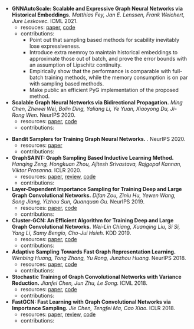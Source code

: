- **GNNAutoScale: Scalable and Expressive Graph Neural Networks via Historical Embeddings.** *Matthias Fey, Jan E. Lenssen, Frank Weichert, Jure Leskovec.* ICML 2021.
  - resouces: [paper](https://arxiv.org/pdf/2106.05609), [code](https://github.com/rusty1s/pyg_autoscale)
  - contributions:
    - Point out that sampling based methods for scability inevitably lose expressiveness.
    - Introduce extra memroy to maintain historical embeddings to approximate those out of batch, and prove the error bounds with an assumption of Lipschitz continuity.
    - Empirically show that the performance is comparable with full-batch training methods, while the memory consumption is on par with sampling based methods.
    - Make public an efficient PyG implementation of the proposed method.
- **Scalable Graph Neural Networks via Bidirectional Propagation.** *Ming Chen, Zhewei Wei, Bolin Ding, Yaliang Li, Ye Yuan, Xiaoyong Du, Ji-Rong Wen.* NeurIPS 2020.
  - resources: [paper](https://papers.nips.cc/paper/2020/file/a7789ef88d599b8df86bbee632b2994d-Paper.pdf), [code](https://github.com/chennnM/GBP)
  - contributions:
<!-- - **SIGN: Scalable Inception Graph Neural Networks.** *Fabrizio Frasca, Emanuele Rossi, Davide Eynard, Ben Chamberlain, Michael Bronstein, Federico Monti.* NeurIPS 2020.
  - resources: [paper](), [code](https://github.com/twitter-research/sign)
  - contributions: -->
- **Bandit Samplers for Training Graph Neural Networks.** *.* NeurIPS 2020.
  - resources: [paper](https://papers.nips.cc/paper/2020/file/4cea2358d3cc5f8cd32397ca9bc51b94-Paper.pdf)
  - contributions:
- **GraphSAINT: Graph Sampling Based Inductive Learning Method.** *Hanqing Zeng, Hongkuan Zhou, Ajitesh Srivastava, Rajgopal Kannan, Viktor Prasanna.* ICLR 2020.
  - resources: [paper](https://openreview.net/pdf?id=BJe8pkHFwS), [review](https://openreview.net/forum?id=BJe8pkHFwS), [code](https://github.com/GraphSAINT/GraphSAINT)
  - contributions:
- **Layer-Dependent Importance Sampling for Training Deep and Large Graph Convolutional Networks.** *Difan Zou, Ziniu Hu, Yewen Wang, Song Jiang, Yizhou Sun, Quanquan Gu.* NeurIPS 2019.
  - resources: [paper](https://papers.nips.cc/paper/9303-layer-dependent-importance-sampling-for-training-deep-and-large-graph-convolutional-networks.pdf), [code](https://github.com/acbull/LADIES)
  - contributions:
- **Cluster-GCN: An Efficient Algorithm for Training Deep and Large Graph Convolutional Networks.** *Wei-Lin Chiang, Xuanqing Liu, Si Si, Yang Li, Samy Bengio, Cho-Jui Hsieh.* KDD 2019.
  - resources: [paper](https://dl.acm.org/doi/pdf/10.1145/3292500.3330925), [code](https://github.com/benedekrozemberczki/ClusterGCN)
  - contributions:
- **Adaptive Sampling Towards Fast Graph Representation Learning.** *Wenbing Huang, Tong Zhang, Yu Rong, Junzhou Huang.* NeurIPS 2018.
  - resources: [paper](https://papers.nips.cc/paper/2018/file/01eee509ee2f68dc6014898c309e86bf-Paper.pdf), [code](https://github.com/huangwb/AS-GCN)
  - contributions:
- **Stochastic Training of Graph Convolutional Networks with Variance Reduction.** *Jianfei Chen, Jun Zhu, Le Song.* ICML 2018.
  - resources: [paper](http://proceedings.mlr.press/v80/chen18p/chen18p.pdf), [code](https://github.com/thu-ml/stochastic_gcn)
  - contributions:
- **FastGCN: Fast Learning with Graph Convolutional Networks via Importance Sampling.** *Jie Chen, Tengfei Ma, Cao Xiao.* ICLR 2018.
  - resources: [paper](https://openreview.net/pdf?id=rytstxWAW), [review](https://openreview.net/forum?id=rytstxWAW), [code](https://github.com/matenure/FastGCN)
  - contributions: